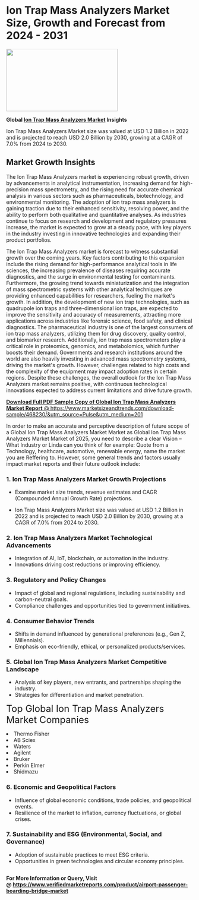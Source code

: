 <H1>Ion Trap Mass Analyzers Market Size, Growth and Forecast from 2024 - 2031</H1><img class="aligncenter size-medium wp-image-584254" src="https://thirdeyenews.in/wp-content/uploads/2024/09/Global-Market-Research-300x168.jpeg" alt="" width="300" height="168" /><p><strong>Global&nbsp;<a href="https://www.marketsizeandtrends.com/download-sample/468230/&amp;utm_source=Pulse&amp;utm_medium=201">Ion Trap Mass Analyzers Market</a> Insights</strong></p><p>Ion Trap Mass Analyzers Market size was valued at USD 1.2 Billion in 2022 and is projected to reach USD 2.0 Billion by 2030, growing at a CAGR of 7.0% from 2024 to 2030.</p><p><h2>Market Growth Insights</h2> <p>The Ion Trap Mass Analyzers market is experiencing robust growth, driven by advancements in analytical instrumentation, increasing demand for high-precision mass spectrometry, and the rising need for accurate chemical analysis in various sectors such as pharmaceuticals, biotechnology, and environmental monitoring. The adoption of ion trap mass analyzers is gaining traction due to their enhanced sensitivity, resolving power, and the ability to perform both qualitative and quantitative analyses. As industries continue to focus on research and development and regulatory pressures increase, the market is expected to grow at a steady pace, with key players in the industry investing in innovative technologies and expanding their product portfolios.</p> <p><a href="download_sample_link_here"></a></p> <p>The Ion Trap Mass Analyzers market is forecast to witness substantial growth over the coming years. Key factors contributing to this expansion include the rising demand for high-performance analytical tools in life sciences, the increasing prevalence of diseases requiring accurate diagnostics, and the surge in environmental testing for contaminants. Furthermore, the growing trend towards miniaturization and the integration of mass spectrometric systems with other analytical techniques are providing enhanced capabilities for researchers, fueling the market's growth. In addition, the development of new ion trap technologies, such as quadrupole ion traps and three-dimensional ion traps, are expected to improve the sensitivity and accuracy of measurements, attracting more applications across industries like forensic science, food safety, and clinical diagnostics. The pharmaceutical industry is one of the largest consumers of ion trap mass analyzers, utilizing them for drug discovery, quality control, and biomarker research. Additionally, ion trap mass spectrometers play a critical role in proteomics, genomics, and metabolomics, which further boosts their demand. Governments and research institutions around the world are also heavily investing in advanced mass spectrometry systems, driving the market's growth. However, challenges related to high costs and the complexity of the equipment may impact adoption rates in certain regions. Despite these challenges, the overall outlook for the Ion Trap Mass Analyzers market remains positive, with continuous technological innovations expected to address current limitations and drive future growth. <p><a href="get_more_link_here"></p><p><span class=""><strong>Download Full PDF Sample Copy of Global Ion Trap Mass Analyzers Market Report</strong> @ <a href="https://www.marketsizeandtrends.com/download-sample/468230/&amp;utm_source=Pulse&amp;utm_medium=201" target="_blank">https://www.marketsizeandtrends.com/download-sample/468230/&amp;utm_source=Pulse&amp;utm_medium=201</a></span></p><p>In order to make an accurate and perceptive description of future scope of a Global&nbsp;Ion Trap Mass Analyzers Market Market as Global&nbsp;Ion Trap Mass Analyzers Market Market of 2025, you need to describe a clear Vision &ndash; What Industry or Linda can you think of for example: Quote from a Technology, healthcare, automotive, renewable energy, name the market you are Reffering to. However, some general trends and factors usually impact market reports and their future outlook include:</p><h3>1.&nbsp;<strong>Ion Trap Mass Analyzers Market Growth Projections</strong></h3><ul><li>Examine market size trends, revenue estimates and CAGR (Compounded Annual Growth Rate) projections.</li><li><p>Ion Trap Mass Analyzers Market size was valued at USD 1.2 Billion in 2022 and is projected to reach USD 2.0 Billion by 2030, growing at a CAGR of 7.0% from 2024 to 2030.</p></li></ul><h3>2.&nbsp;<strong>Ion Trap Mass Analyzers Market Technological Advancements</strong></h3><ul><li>Integration of AI, IoT, blockchain, or automation in the industry.</li><li>Innovations driving cost reductions or improving efficiency.</li></ul><h3>3.&nbsp;<strong>Regulatory and Policy Changes</strong></h3><ul><li>Impact of global and regional regulations, including sustainability and carbon-neutral goals.</li><li>Compliance challenges and opportunities tied to government initiatives.</li></ul><h3>4.&nbsp;<strong>Consumer Behavior Trends</strong></h3><ul><li>Shifts in demand influenced by generational preferences (e.g., Gen Z, Millennials).</li><li>Emphasis on eco-friendly, ethical, or personalized products/services.</li></ul><h3>5.&nbsp;<strong>Global Ion Trap Mass Analyzers Market Competitive Landscape</strong></h3><ul><li>Analysis of key players, new entrants, and partnerships shaping the industry.</li><li>Strategies for differentiation and market penetration.</li></ul><p data-pm-slice="1 1 []"><span style="color: inherit; font-family: inherit; font-size: 25px;">Top Global Ion Trap Mass Analyzers Market Companies</span></p><div class="" data-test-id=""><p><li>Thermo Fisher</li><li> AB Sciex</li><li> Waters</li><li> Agilent</li><li> Bruker</li><li> Perkin Elmer</li><li> Shidmazu</li></p></div><h3>6.&nbsp;<strong>Economic and Geopolitical Factors</strong></h3><ul><li>Influence of global economic conditions, trade policies, and geopolitical events.</li><li>Resilience of the market to inflation, currency fluctuations, or global crises.</li></ul><h3>7.&nbsp;<strong>Sustainability and ESG (Environmental, Social, and Governance)</strong></h3><ul><li>Adoption of sustainable practices to meet ESG criteria.</li><li>Opportunities in green technologies and circular economy principles.</li></ul><h2><strong style="font-size: 14px;">For More Information or Query, Visit @&nbsp;</strong><a style="background-color: #ffffff; font-size: 14px;" href="https://www.marketsizeandtrends.com/report/ion-trap-mass-analyzers-market/" target="_blank">https://www.verifiedmarketreports.com/product/airport-passenger-boarding-bridge-market</a></h2>
